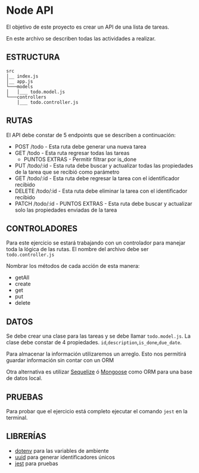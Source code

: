 # Node API

El objetivo de este proyecto es crear un API de una lista de tareas.

En este archivo se describen todas las actividades a realizar.

## ESTRUCTURA

```
src
│__ index.js
│__ app.js
└───models
│   │___ todo.model.js
└───controllers
    │___ todo.controller.js
```

## RUTAS

El API debe constar de 5 endpoints que se describen a continuación:

* POST /todo - Esta ruta debe generar una nueva tarea
* GET /todo - Esta ruta regresar todas las tareas
  * PUNTOS EXTRAS - Permitir filtrar por is_done
* PUT /todo/:id - Esta ruta debe buscar y actualizar todas las propiedades de la tarea que se recibió como parámetro
* GET /todo/:id - Esta ruta debe regresar la tarea con el identificador recibido
* DELETE /todo/:id - Esta ruta debe eliminar la tarea con el identificador recibido
* PATCH /todo/:id - PUNTOS EXTRAS - Esta ruta debe buscar y actualizar solo las propiedades enviadas de la tarea 

## CONTROLADORES

Para este ejercicio se estará trabajando con un controlador para manejar toda la lógica de las rutas. 
El nombre del archivo debe ser `todo.controller.js`

Nombrar los métodos de cada acción de esta manera:

* getAll
* create
* get
* put
* delete

## DATOS

Se debe crear una clase para las tareas y se debe llamar `todo.model.js`. 
La clase debe constar de 4 propiedades. `id`,`description`,`is_done`,`due_date`.

Para almacenar la información utilizaremos un arreglo. Esto nos permitirá guardar información sin contar con un ORM

Otra alternativa es utilizar [Sequelize](https://sequelize.org/) ó [Mongoose](https://mongoosejs.com/) como ORM
para una base de datos local.

## PRUEBAS

Para probar que el ejercicio está completo ejecutar el comando `jest` en la terminal.

## LIBRERÍAS

* [dotenv](https://github.com/motdotla/dotenv) para las variables de ambiente
* [uuid](https://www.npmjs.com/package/uuid) para generar identificadores únicos
* [jest](https://jestjs.io/) para pruebas
